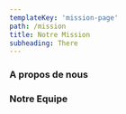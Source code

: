 ```yaml
---
templateKey: 'mission-page'
path: /mission
title: Notre Mission
subheading: There
---
```

### A propos de nous


### Notre Equipe
